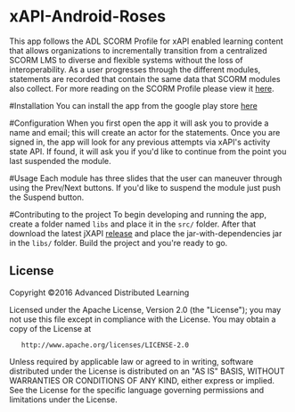 xAPI-Android-Roses
 ==================
 
 This app follows the ADL SCORM Profile for xAPI enabled learning content that allows organizations to incrementally transition from a centralized SCORM LMS to diverse and flexible systems without the loss of interoperability. As a user progresses through the different modules, statements are recorded that contain the same data that SCORM modules also collect. For more reading on the SCORM Profile please view it [here](https://github.com/adlnet/xAPI-SCORM-Profile/blob/master/xapi-scorm-profile.md#20-when-to-use-this-profile).
 
#Installation
You can install the app from the google play store [here](https://play.google.com/store/apps/details?id=org.adl.roses&hl=en)

#Configuration
 When you first open the app it will ask you to provide a name and email; this will create an actor for the statements. Once you are signed in, the app will look for any previous attempts via xAPI's activity state API. If found, it will ask you if you'd like to continue from the point you last suspended the module.

#Usage 
 Each module has three slides that the user can maneuver through using the Prev/Next buttons. If you'd like to suspend the module just push the Suspend button.
 
#Contributing to the project
 To begin developing and running the app, create a folder named `libs` and place it in the `src/` folder. After that download the latest jXAPI [release](https://search.maven.org/#search%7Cga%7C1%7Cjxapi) and place the jar-with-dependencies jar in the `libs/` folder. Build the project and you're ready to go.

## License
   Copyright &copy;2016 Advanced Distributed Learning

   Licensed under the Apache License, Version 2.0 (the "License");
   you may not use this file except in compliance with the License.
   You may obtain a copy of the License at

       http://www.apache.org/licenses/LICENSE-2.0

   Unless required by applicable law or agreed to in writing, software
   distributed under the License is distributed on an "AS IS" BASIS,
   WITHOUT WARRANTIES OR CONDITIONS OF ANY KIND, either express or implied.
   See the License for the specific language governing permissions and
   limitations under the License.
